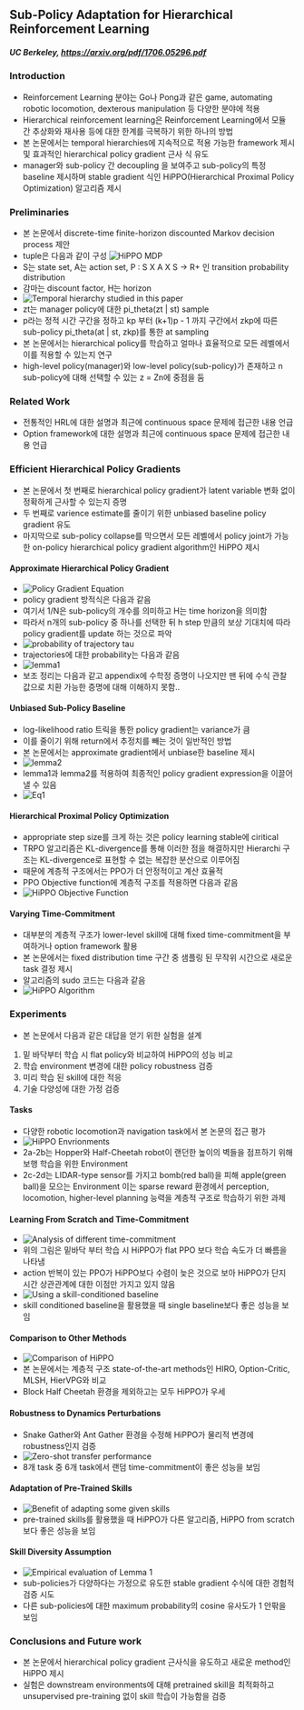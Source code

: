 
## Sub-Policy Adaptation for Hierarchical Reinforcement Learning

##### UC Berkeley, https://arxiv.org/pdf/1706.05296.pdf

### Introduction
- Reinforcement Learning 분야는 Go나 Pong과 같은 game, automating robotic locomotion, dexterous manipulation 등 다양한 분야에 적용
- Hierarchical reinforcement learning은 Reinforcement Learning에서 모듈 간 추상화와 재사용 등에 대한 한계를 극복하기 위한 하나의 방법
- 본 논문에서는 temporal hierarchies에 지속적으로 적용 가능한 framework 제시 및 효과적인 hierarchical policy gradient 근사 식 유도
- manager와 sub-policy 간 decoupling 을 보여주고 sub-policy의 특정 baseline 제시하며 stable gradient 식인 HiPPO(Hierarchical Proximal Policy Optimization) 알고리즘 제시

### Preliminaries
- 본 논문에서 discrete-time finite-horizon discounted Markov decision process 제안
- tuple은 다음과 같이 구성 ![HiPPO MDP](paper_images/HIPPO_image1.png)
- S는 state set, A는 action set, P : S X A X S -> R+ 인 transition probability distribution
- 감마는 discount factor, H는 horizon
- ![Temporal hierarchy studied in this paper](paper_images/HIPPO_image2.png)
- zt는 manager policy에 대한 pi_theta(zt | st) sample
- p라는 정적 시간 구간을 정하고 kp 부터 (k+1)p - 1 까지 구간에서 zkp에 따른 sub-policy pi_theta(at | st, zkp)를 통한 at sampling
- 본 논문에서는 hierarchical policy를 학습하고 얼마나 효율적으로 모든 레벨에서 이를 적용할 수 있는지 연구
- high-level policy(manager)와 low-level policy(sub-policy)가 존재하고 n sub-policy에 대해 선택할 수 있는 z = Zn에 중점을 둠

### Related Work
- 전통적인 HRL에 대한 설명과 최근에 continuous space 문제에 접근한 내용 언급
- Option framework에 대한 설명과 최근에 continuous space 문제에 접근한 내용 언급

### Efficient Hierarchical Policy Gradients
- 본 논문에서 첫 번째로 hierarchical policy gradient가 latent variable 변화 없이 정확하게 근사할 수 있는지 증명
- 두 번째로 varience estimate를 줄이기 위한 unbiased baseline policy gradient 유도
- 마지막으로 sub-policy collapse를 막으면서 모든 레벨에서 policy joint가 가능한 on-policy hierarchical policy gradient algorithm인 HiPPO 제시
#### Approximate Hierarchical Policy Gradient
- ![Policy Gradient Equation](paper_images/HIPPO_image3.png)
- policy gradient 방적식은 다음과 같음
- 여기서 1/N은 sub-policy의 개수를 의미하고 H는 time horizon을 의미함
- 따라서 n개의 sub-policy 중 하나를 선택한 뒤 h step 만큼의 보상 기대치에 따라 policy gradient를 update 하는 것으로 파악
- ![probability of trajectory tau](paper_images/HIPPO_image4.png)
- trajectories에 대한 probability는 다음과 같음
- ![lemma1](paper_images/HIPPO_image5.png)
- 보조 정리는 다음과 같고 appendix에 수학정 증명이 나오지만 맨 뒤에 수식 관찰 값으로 치환 가능한 증명에 대해 이해하지 못함..
#### Unbiased Sub-Policy Baseline
- log-likelihood ratio 트릭을 통한 policy gradient는 variance가 큼
- 이를 줄이기 위해 return에서 추정치를 빼는 것이 일반적인 방법
- 본 논문에서는 approximate gradient에서 unbiase한 baseline 제시
- ![lemma2](paper_images/HIPPO_image6.PNG)
- lemma1과 lemma2를 적용하여 최종적인 policy gradient expression을 이끌어 낼 수 있음
- ![Eq1](paper_images/HIPPO_image7.PNG)
#### Hierarchical Proximal Policy Optimization
- appropriate step size를 크게 하는 것은 policy learning stable에 ciritical
- TRPO 알고리즘은 KL-divergence를 통해 이러한 점을 해결하지만 Hierarchi 구조는 KL-divergence로 표현할 수 없는 복잡한 분산으로 이루어짐
- 때문에 계층적 구조에서는 PPO가 더 안정적이고 계산 효율적
- PPO Objective function에 계층적 구조를 적용하면 다음과 같음
- ![HiPPO Objective Function](paper_images/HIPPO_image8.PNG)
#### Varying Time-Commitment
- 대부분의 계층적 구조가 lower-level skill에 대해 fixed time-commitment을 부여하거나 option framework 활용
- 본 논문에서는 fixed distribution time 구간 중 샘플링 된 무작위 시간으로 새로운 task 결정 제시
- 알고리즘의 sudo 코드는 다음과 같음
- ![HiPPO Algorithm](paper_images/HIPPO_image9.PNG)

### Experiments
- 본 논문에서 다음과 같은 대답을 얻기 위한 실험을 설계
1. 밑 바닥부터 학습 시 flat policy와 비교하여 HiPPO의 성능 비교
2. 학습 environment 변경에 대한 policy robustness 검증
3. 미리 학습 된 skill에 대한 적응
4. 기술 다양성에 대한 가정 검증
#### Tasks
- 다양한 robotic locomotion과 navigation task에서 본 논문의 접근 평가
- ![HiPPO Envrionments](paper_images/HIPPO_image10.png)
- 2a-2b는 Hopper와 Half-Cheetah robot이 랜던한 높이의 벽들을 점프하기 위해 보행 학습을 위한 Environment
- 2c-2d는 LIDAR-type sensor를 가지고 bomb(red ball)을 피해 apple(green ball)을 모으는 Environment
이는 sparse reward 환경에서 perception, locomotion, higher-level planning 능력을 계층적 구조로 학습하기 위한 과제
#### Learning From Scratch and Time-Commitment
- ![Analysis of different time-commitment](paper_images/HIPPO_image11.png)
- 위의 그림은 밑바닥 부터 학습 시 HiPPO가 flat PPO 보다 학습 속도가 더 빠름을 나타냄
- action 반복이 있는 PPO가 HiPPO보다 수렴이 늦은 것으로 보아 HiPPO가 단지 시간 상관관계에 대한 이점만 가지고 있지 않음
- ![Using a skill-conditioned baseline](paper_images/HIPPO_image12.png)
- skill conditioned baseline을 활용했을 때 single baseline보다 좋은 성능을 보임
#### Comparison to Other Methods
- ![Comparison of HiPPO](paper_images/HIPPO_image13.png)
- 본 논문에서는 계층적 구조 state-of-the-art methods인 HIRO, Option-Critic, MLSH, HierVPG와 비교
- Block Half Cheetah 환경을 제외하고는 모두 HiPPO가 우세
#### Robustness to Dynamics Perturbations
- Snake Gather와 Ant Gather 환경을 수정해 HiPPO가 물리적 변경에 robustness인지 검증
- ![Zero-shot transfer performance](paper_images/HIPPO_image14.png)
- 8개 task 중 6개 task에서 랜덤 time-commitment이 좋은 성능을 보임
#### Adaptation of Pre-Trained Skills
- ![Benefit of adapting some given skills](paper_images/HIPPO_image15.png)
- pre-trained skills를 활용했을 때 HiPPO가 다른 알고리즘, HiPPO from scratch 보다 좋은 성능을 보임
#### Skill Diversity Assumption
- ![Empirical evaluation of Lemma 1](paper_images/HIPPO_image16.png)
- sub-policies가 다양하다는 가정으로 유도한 stable gradient 수식에 대한 경험적 검증 시도
- 다른 sub-policies에 대한 maximum probability의 cosine 유사도가 1 안팎을 보임
### Conclusions and Future work
- 본 논문에서 hierarchical policy gradient 근사식을 유도하고 새로운 method인 HiPPO 제시
- 실험은 downstream environments에 대해 pretrained skill을 최적화하고 unsupervised pre-training 없이 skill 학습이 가능함을 검증